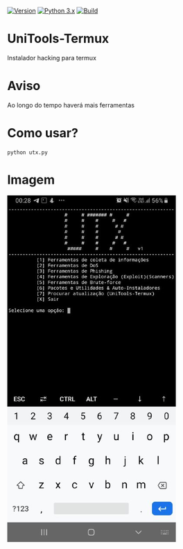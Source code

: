 [![Version](https://img.shields.io/badge/UniTools--Termux-Alfa%20v1-red.svg)]()
[![Python 3.x](https://img.shields.io/badge/Python-3.x-blue.svg)]()
[![Build](https://img.shields.io/badge/Compativel-Termux-brightgreen.svg)]()



# UniTools-Termux
Instalador hacking para termux

# Aviso
Ao longo do tempo haverá mais ferramentas

# Como usar?
```
python utx.py
```

# Imagem
<img src="modulos/utx.jpeg">
